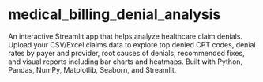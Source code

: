 # medical_billing_denial_analysis
An interactive Streamlit app that helps analyze healthcare claim denials. Upload your CSV/Excel claims data to explore top denied CPT codes, denial rates by payer and provider, root causes of denials, recommended fixes, and visual reports including bar charts and heatmaps. Built with Python, Pandas, NumPy, Matplotlib, Seaborn, and Streamlit.
